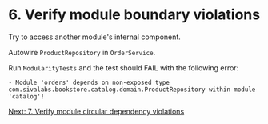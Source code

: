 # 6. Verify module boundary violations

Try to access another module's internal component.

Autowire `ProductRepository` in `OrderService`.

Run `ModularityTests` and the test should FAIL with the following error:

```shell
- Module 'orders' depends on non-exposed type com.sivalabs.bookstore.catalog.domain.ProductRepository within module 'catalog'!
```

[Next: 7. Verify module circular dependency violations](step-7.md)